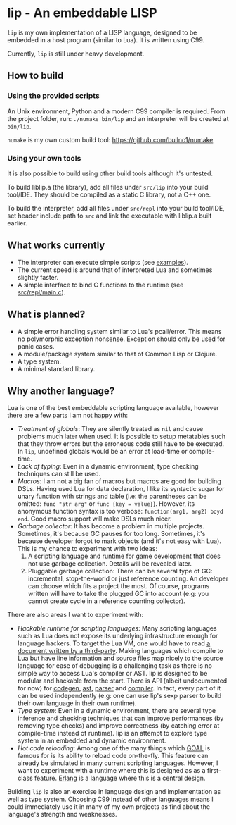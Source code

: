 # lip - An embeddable LISP

`lip` is my own implementation of a LISP language, designed to be embedded in a host program (similar to Lua).
It is written using C99.

Currently, `lip` is still under heavy development.

## How to build

### Using the provided scripts

An Unix environment, Python and a modern C99 compiler is required.
From the project folder, run: `./numake bin/lip` and an interpreter will be created at `bin/lip`.

`numake` is my own custom build tool: https://github.com/bullno1/numake

### Using your own tools

It is also possible to build using other build tools although it's untested.

To build liblip.a (the library), add all files under `src/lip` into your build tool/IDE.
They should be compiled as a static C library, not a C++ one.

To build the interpreter, add all files under `src/repl` into your build tool/IDE, set header include path to `src` and link the executable with liblip.a built earlier.

## What works currently

- The interpreter can execute simple scripts (see [examples](examples)).
- The current speed is around that of interpreted Lua and sometimes slightly faster.
- A simple interface to bind C functions to the runtime (see [src/repl/main.c](src/repl/main.c)).

## What is planned?

- A simple error handling system similar to Lua's pcall/error.
  This means no polymorphic exception nonsense.
  Exception should only be used for panic cases.
- A module/package system similar to that of Common Lisp or Clojure.
- A type system.
- A minimal standard library.

## Why another language?

Lua is one of the best embeddable scripting language available, however there are a few parts I am not happy with:

- *Treatment of globals*: They are silently treated as `nil` and cause problems much later when used.
  It is possible to setup metatables such that they throw errors but the erroneous code still have to be executed.
  In `lip`, undefined globals would be an error at load-time or compile-time.
- *Lack of typing*: Even in a dynamic environment, type checking techniques can still be used.
- *Macros*: I am not a big fan of macros but macros are good for building DSLs.
  Having used Lua for data declaration, I like its syntactic sugar for unary function with strings and table (i.e: the parentheses can be omitted: `func "str arg"` or `func {key = value}`).
  However, its anonymous function syntax is too verbose: `function(arg1, arg2) boyd end`.
  Good macro support will make DSLs much nicer.
- *Garbage collector*: It has become a problem in multiple projects.
  Sometimes, it's because GC pauses for too long.
  Sometimes, it's because developer forgot to mark objects (and it's not easy with Lua).
  This is my chance to experiment with two ideas:
  1. A scripting language and runtime for game development that does not use garbage collection.
     Details will be revealed later.
  2. Pluggable garbage collection: There can be several type of GC: incremental, stop-the-world or just reference counting.
     An developer can choose which fits a project the most.
     Of course, programs written will have to take the plugged GC into account (e.g: you cannot create cycle in a reference counting collector).

There are also areas I want to experiment with:

- *Hackable runtime for scripting languages*: Many scripting languages such as Lua does not expose its underlying infrastructure enough for language hackers.
  To target the Lua VM, one would have to read [a document written by a third-party](http://luaforge.net/docman/83/98/ANoFrillsIntroToLua51VMInstructions.pdf).
  Making languages which compile to Lua but have line information and source files map nicely to the source language for ease of debugging is a challenging task as there is no simple way to access Lua's compiler or AST.
  lip is designed to be modular and hackable from the start.
  There is API (albeit undocumented for now) for [codegen](src/lip/asm.h), [ast](src/lip/ast.h), [parser](src/lip/parser.h) and [compiler](src/lip/compiler.h).
  In fact, every part of it can be used independently (e.g: one can use lip's sexp parser to build their own language in their own runtime).
- *Type system*: Even in a dynamic environment, there are several type inference and checking techniques that can improve performances (by removing type checks) and improve correctness (by catching error at compile-time instead of runtime).
  lip is an attempt to explore type system in an embedded and dynamic environment.
- *Hot code reloading*: Among one of the many things which [GOAL](https://en.wikipedia.org/wiki/Game_Oriented_Assembly_Lisp) is famous for is its ability to reload code on-the-fly.
  This feature can already be simulated in many current scripting languages.
  However, I want to experiment with a runtime where this is designed as as a first-class feature.
  [Erlang](http://www.erlang.org/) is a language where this is a central design.

Building `lip` is also an exercise in language design and implementation as well as type system.
Choosing C99 instead of other languages means I could immediately use it in many of my own projects as find about the language's strength and weaknesses.
